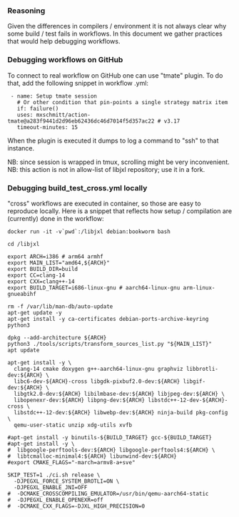 ### Reasoning 

Given the differences in compilers / environment it is not always clear why some
build / test fails in workflows. In this document we gather practices that
would help debugging workflows.

### Debugging workflows on GitHub

To connect to real workflow on GitHub one can use "tmate" plugin. To do that,
add the following snippet in workflow .yml:

```
 - name: Setup tmate session
   # Or other condition that pin-points a single strategy matrix item
   if: failure()
   uses: mxschmitt/action-tmate@a283f9441d2d96eb62436dc46d7014f5d357ac22 # v3.17
   timeout-minutes: 15
```

When the plugin is executed it dumps to log a command to "ssh" to that instance.

NB: since session is wrapped in tmux, scrolling might be very inconvenient.
NB: this action is not in allow-list of libjxl repository; use it in a fork.

### Debugging build_test_cross.yml locally

"cross" workflows are executed in container, so those are easy to reproduce
locally. Here is a snippet that reflects how setup / compilation are (currently)
done in the workflow:

```
docker run -it -v`pwd`:/libjxl debian:bookworm bash

cd /libjxl

export ARCH=i386 # arm64 armhf
export MAIN_LIST="amd64,${ARCH}"
export BUILD_DIR=build
export CC=clang-14
export CXX=clang++-14
export BUILD_TARGET=i686-linux-gnu # aarch64-linux-gnu arm-linux-gnueabihf

rm -f /var/lib/man-db/auto-update
apt-get update -y
apt-get install -y ca-certificates debian-ports-archive-keyring python3

dpkg --add-architecture ${ARCH}
python3 ./tools/scripts/transform_sources_list.py "${MAIN_LIST}"
apt update

apt-get install -y \
  clang-14 cmake doxygen g++-aarch64-linux-gnu graphviz libbrotli-dev:${ARCH} \
  libc6-dev-${ARCH}-cross libgdk-pixbuf2.0-dev:${ARCH} libgif-dev:${ARCH} \
  libgtk2.0-dev:${ARCH} libilmbase-dev:${ARCH} libjpeg-dev:${ARCH} \
  libopenexr-dev:${ARCH} libpng-dev:${ARCH} libstdc++-12-dev-${ARCH}-cross \
  libstdc++-12-dev:${ARCH} libwebp-dev:${ARCH} ninja-build pkg-config \
  qemu-user-static unzip xdg-utils xvfb

#apt-get install -y binutils-${BUILD_TARGET} gcc-${BUILD_TARGET}
#apt-get install -y \
#  libgoogle-perftools-dev:${ARCH} libgoogle-perftools4:${ARCH} \
#  libtcmalloc-minimal4:${ARCH} libunwind-dev:${ARCH}
#export CMAKE_FLAGS="-march=armv8-a+sve"

SKIP_TEST=1 ./ci.sh release \
  -DJPEGXL_FORCE_SYSTEM_BROTLI=ON \
  -DJPEGXL_ENABLE_JNI=OFF
#  -DCMAKE_CROSSCOMPILING_EMULATOR=/usr/bin/qemu-aarch64-static
#  -DJPEGXL_ENABLE_OPENEXR=off
#  -DCMAKE_CXX_FLAGS=-DJXL_HIGH_PRECISION=0
```
